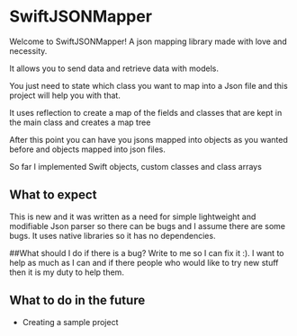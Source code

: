 # SwiftJSONMapper
<p> Welcome to SwiftJSONMapper! A json mapping library made with love and necessity.</p>
<p> It allows you to send data and retrieve data with models.</p>
<p> You just need to state which class you want to map into a Json file and this project will help you with that. </p>
<p> It uses reflection to create a map of the fields and classes that are kept in the main class and creates a map tree </p>
<p> After this point you can have you jsons mapped into objects as you wanted before and objects mapped into json files. </p>
<p> So far I implemented Swift objects, custom classes and class arrays </p>

## What to expect
This is new and it was written as a need for simple lightweight and modifiable Json parser so there can be bugs and I assume there are some bugs. It uses native libraries so it has no dependencies.


##What should I do if there is a bug?
Write to me so I can fix it :). I want to help as much as I can and if there people who would like to try new stuff then it is my duty to help them.

## What to do in the future
* Creating a sample project
